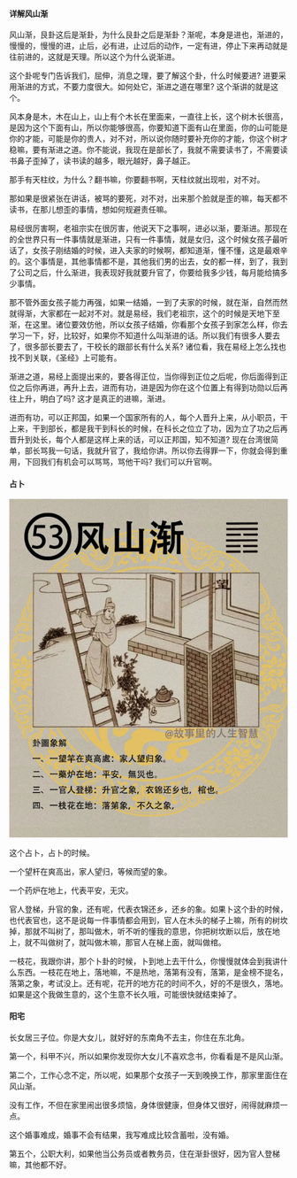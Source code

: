 #### 详解风山渐

风山渐，艮卦这后是渐卦，为什么艮卦之后是渐卦？渐呢，本身是进也，渐进的，慢慢的，慢慢的进，止后，必有进，止过后的动作，一定有进，停止下来再动就是往前进的，这就是天理。所以这个为什么说渐进。

这个卦呢专门告诉我们，屈伸，消息之理，要了解这个卦，什么时候要进? 进要采用渐进的方式，不要力度很大。如何处它，渐进之道在哪里? 这个渐讲的就是这个。

风本身是木，木在山上，山上有个木长在里面来，一直往上长，这个树木长很高，是因为这个下面有山，所以你能够很高，你要知道下面有山在里面，你的山可能是你的才能，可能是你的贵人，对不对，所以说你随时要补充你的才能，你这个树才稳嘛，要有渐进之道。你不能说，我现在是部长了，我就不需要读书了，不需要读书鼻子歪掉了，读书读的越多，眼光越好，鼻子越正。

那手有天柱纹，为什么？翻书嘛，你要翻书啊，天柱纹就出现啦，对不对。

那如果是很紧张在讲话，被骂的要死，对不对，出来那个脸就是歪的嘛，每天都不读书，在那儿想歪的事情，想如何规避责任嘛。

易经很厉害啊，老祖宗实在很厉害，他说天下之事啊，进必以渐，要渐进。那现在的全世界只有一件事情就是渐进，只有一件事情，就是女归，这个时候女孩子最听话了，女孩子刚结婚的时候，进入夫家的时候啊，都知道渐，懂不懂，这是最艰辛的。这个事情是，其他事情都不是，其他我们男的出去，女的都一样，到了，我到了公司之后，什么渐进，我表现好我就要升官了，你要给我多少钱，每月能给搞多少事情。

那不管外面女孩子能力再强，如果一结婚，一到了夫家的时候，就在渐，自然而然就得渐，大家都在一起对不对。就是易经，我们老祖宗，这个的时候是天地下至渐，在这里。诸位要效仿他，所以女孩子结婚，你看那个女孩子到家怎么样，你去学习一下，好，比较好，如果你不知道什么叫渐进的话。所以我们有很多人要去了，很多部长要去了，干校长的跟部长有什么关系? 诸位看，我在易经上怎么找也找不到关联，《圣经》上可能有。

渐进之道，易经上面提出来的，要各得正位，当你得到正位之后呢，你后面得到正位之后你再进，再升上去，进而有功，进是因为你在这个位置上有得到功勋以后再往上升，明白了吗? 这才是真正的进嘛，渐进。

进而有功，可以正邦国，如果一个国家所有的人，每个人晋升上来，从小职员，干上来，干到部长，都是我干到科长的时候，在科长之位立了功，因为立了功之后再晋升到处长，每个人都是这样上来的话，可以正邦国，知不知道? 现在台湾很简单，部长骂我一句话，我就升官了，我给你讲。所以你去得罪一下，你就会得到重用，下回我们有机会可以骂骂，骂他干吗? 我们可以升官啊。

#### 占卜

![图片](../img/风山渐.jpg)

这个占卜，占卜的时候。

一个望杆在爽高出，家人望归，等候而望的象。

一个药炉在地上，代表平安，无灾。

官人登梯，升官的象，还有呢，代表衣锦还乡，还乡的象。如果卜这个卦的时候，也代表官也，这不是说每一件事情都会用到，官人在木头的梯子上嘛，所有的树坎掉，那就不叫树了，那叫做木，听不听的懂我的意思，你把树坎断以后，放在地上，就不叫做树了，就叫做木嘛，那官人在梯上面，就叫做棺。

一枝花，我跟你讲，那个卜卦的时候，卜到地上去干什么，你慢慢就体会到我讲什么东西。一枝花在地上，落地嘛，不是热地，落第有没有，落第，是金榜不提名，落第之象，考试没上。还有呢，花开的地方花的时间不久，好的不是很久，落地。如果是这个我做生意的，这个生意不长久哦，可能很快就结束掉了。

#### 阳宅

长女居三子位。你是大女儿，就好好的东南角不去主，你住在东北角。

第一个，科甲不兴，所以如果你发现你大女儿不喜欢念书，你看看是不是风山渐。

第二个，工作心念不定，所以呢，如果那个女孩子一天到晚换工作，那家里面住在风山渐。

没有工作，不但在家里闹出很多烦恼，身体很健康，但身体又很好，闹得就麻烦一点。

这个婚事难成，婚事不会有结果，我写难成比较含蓄啦，没有婚。

第五个，公职大利，如果他当公务员或者教务员，住在渐卦很好，因为官人登梯嘛，其他都不好。